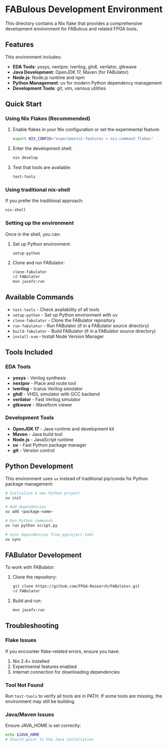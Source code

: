 # FABulous Development Environment

This directory contains a Nix flake that provides a comprehensive development environment for FABulous and related FPGA tools.

## Features

This environment includes:

- **EDA Tools**: yosys, nextpnr, iverilog, ghdl, verilator, gtkwave
- **Java Development**: OpenJDK 17, Maven (for FABulator)  
- **Node.js**: Node.js runtime and npm
- **Python Management**: uv for modern Python dependency management
- **Development Tools**: git, vim, various utilities

## Quick Start

### Using Nix Flakes (Recommended)

1. Enable flakes in your Nix configuration or set the experimental feature:
   ```bash
   export NIX_CONFIG="experimental-features = nix-command flakes"
   ```

2. Enter the development shell:
   ```bash
   nix develop
   ```

3. Test that tools are available:
   ```bash
   test-tools
   ```

### Using traditional nix-shell

If you prefer the traditional approach:
```bash
nix-shell
```

### Setting up the environment

Once in the shell, you can:

1. Set up Python environment:
   ```bash
   setup-python
   ```

2. Clone and run FABulator:
   ```bash
   clone-fabulator
   cd FABulator
   mvn javafx:run
   ```

## Available Commands

- `test-tools` - Check availability of all tools
- `setup-python` - Set up Python environment with uv
- `clone-fabulator` - Clone the FABulator repository
- `run-fabulator` - Run FABulator (if in a FABulator source directory)
- `build-fabulator` - Build FABulator (if in a FABulator source directory)
- `install-nvm` - Install Node Version Manager

## Tools Included

### EDA Tools
- **yosys** - Verilog synthesis 
- **nextpnr** - Place and route tool
- **iverilog** - Icarus Verilog simulator
- **ghdl** - VHDL simulator with GCC backend
- **verilator** - Fast Verilog simulator
- **gtkwave** - Waveform viewer

### Development Tools
- **OpenJDK 17** - Java runtime and development kit
- **Maven** - Java build tool
- **Node.js** - JavaScript runtime
- **uv** - Fast Python package manager
- **git** - Version control

## Python Development

This environment uses `uv` instead of traditional pip/conda for Python package management:

```bash
# Initialize a new Python project
uv init

# Add dependencies
uv add <package-name>

# Run Python commands
uv run python script.py

# Sync dependencies from pyproject.toml
uv sync
```

## FABulator Development

To work with FABulator:

1. Clone the repository:
   ```bash
   git clone https://github.com/FPGA-Research/FABulator.git
   cd FABulator
   ```

2. Build and run:
   ```bash
   mvn javafx:run
   ```

## Troubleshooting

### Flake Issues
If you encounter flake-related errors, ensure you have:
1. Nix 2.4+ installed
2. Experimental features enabled
3. Internet connection for downloading dependencies

### Tool Not Found
Run `test-tools` to verify all tools are in PATH. If some tools are missing, the environment may still be building.

### Java/Maven Issues
Ensure JAVA_HOME is set correctly:
```bash
echo $JAVA_HOME
# Should point to the Java installation
```